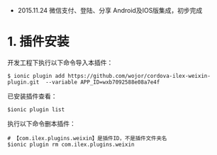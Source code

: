 * 2015.11.24 微信支付、登陆、分享 Android及IOS版集成，初步完成


# 1. 插件安装
开发工程下执行以下命令导入本插件：

	$ ionic plugin add https://github.com/wojor/cordova-ilex-weixin-plugin.git  --variable APP_ID=wxb7092588e08a7e4f

已安装插件查看：

	$ionic plugin list


执行以下命令删本插件：

	# 【com.ilex.plugins.weixin】是插件ID，不是插件文件夹名
	$ionic plugin rm com.ilex.plugins.weixin